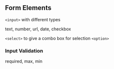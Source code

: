 ## Form Elements

`<input>` with different types

text, number, url, date, checkbox

`<select>` to give a combo box for selection `<option>`

### Input Validation

required, max, min